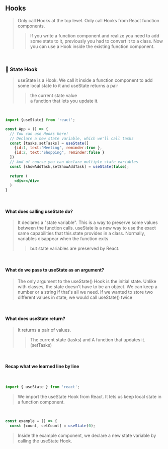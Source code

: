 ## Hooks
> Only call Hooks at the top level.
> Only call Hooks from React function components. 
> >If you write a function component and realize you need to add some state to it,
> >previously you had to convert it to a class. Now you can use a Hook inside the existing function component.

<br>

### :round_pushpin: State Hook
>useState is a Hook. We call it inside a function component to add some local state to it and useState returns a pair
> >the current state value <br>
> >a function that lets you update it. 

<br>

```jsx
import {useState} from 'react';

const App = () => {
  // You can use Hooks here! 
  // Declare a new state variable, which we'll call tasks 
  const [tasks,setTasks] = useState([
    {id:1, text:"Meeting", reminder:true },
    {id:2, text:"Shopping", reminder:false }
  ])
  // And of course you can declare multiple state variables 
  const [showAddTask,setShowAddTask] = useState(false);
  
  return (
    <div></div>
  )
}
```

<br>

#### What does calling useState do? 
>It declares a "state variable". This is a way to preserve some values between the function calls. 
>useState is a new way to use the exact same capabilities that this.state provides in a class. 
>Normally, variables disappear when the function exits 
> >but state variables are preserved by React. 

<br>

#### What do we pass to useState as an argument?
>The only argument to the useState() Hook is the initial state. Unlike with classes,
>the state doesn't have to be an object. We can keep a number or a string if that's all we need.
>If we wanted to store two different values in state, we would call useState() twice 

<br>

#### What does useState return?
>It returns a pair of values.
> >The current state (tasks)
> >and A function that updates it. (setTasks)

<br>

#### Recap what we learned line by line 

<br>

```jsx
import { useState } from 'react';
```

>We import the useState Hook from React. It lets us keep local state in a function component.

<br>

```jsx
const example = () => {
  const [count, setCount] = useState(0);
```

>Inside the example component, we declare a new state variable by calling the useState Hook. 


